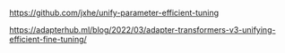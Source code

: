 




https://github.com/jxhe/unify-parameter-efficient-tuning


https://adapterhub.ml/blog/2022/03/adapter-transformers-v3-unifying-efficient-fine-tuning/









